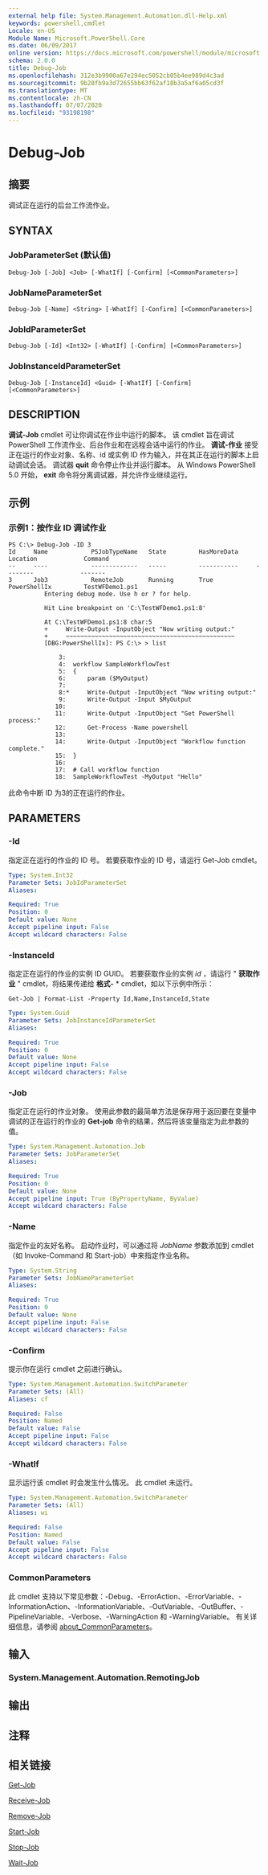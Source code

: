 ```yaml
---
external help file: System.Management.Automation.dll-Help.xml
keywords: powershell,cmdlet
Locale: en-US
Module Name: Microsoft.PowerShell.Core
ms.date: 06/09/2017
online version: https://docs.microsoft.com/powershell/module/microsoft.powershell.core/debug-job?view=powershell-6&WT.mc_id=ps-gethelp
schema: 2.0.0
title: Debug-Job
ms.openlocfilehash: 312e3b9900a67e294ec5052cb05b4ee989d4c3ad
ms.sourcegitcommit: 9b28fb9a3d72655bb63f62af18b3a5af6a05cd3f
ms.translationtype: MT
ms.contentlocale: zh-CN
ms.lasthandoff: 07/07/2020
ms.locfileid: "93198198"
---
```

# Debug-Job

## 摘要
调试正在运行的后台工作流作业。

## SYNTAX

### JobParameterSet (默认值) 

```
Debug-Job [-Job] <Job> [-WhatIf] [-Confirm] [<CommonParameters>]
```

### JobNameParameterSet

```
Debug-Job [-Name] <String> [-WhatIf] [-Confirm] [<CommonParameters>]
```

### JobIdParameterSet

```
Debug-Job [-Id] <Int32> [-WhatIf] [-Confirm] [<CommonParameters>]
```

### JobInstanceIdParameterSet

```
Debug-Job [-InstanceId] <Guid> [-WhatIf] [-Confirm] [<CommonParameters>]
```

## DESCRIPTION
**调试-Job** cmdlet 可让你调试在作业中运行的脚本。
该 cmdlet 旨在调试 PowerShell 工作流作业、后台作业和在远程会话中运行的作业。
**调试-作业** 接受正在运行的作业对象、名称、id 或实例 ID 作为输入，并在其正在运行的脚本上启动调试会话。
调试器 **quit** 命令停止作业并运行脚本。
从 Windows PowerShell 5.0 开始， **exit** 命令将分离调试器，并允许作业继续运行。

## 示例

### 示例1：按作业 ID 调试作业

```
PS C:\> Debug-Job -ID 3
Id     Name            PSJobTypeName   State         HasMoreData     Location             Command
--     ----            -------------   -----         -----------     --------             -------
3      Job3            RemoteJob       Running       True            PowerShellIx         TestWFDemo1.ps1
          Entering debug mode. Use h or ? for help.

          Hit Line breakpoint on 'C:\TestWFDemo1.ps1:8'

          At C:\TestWFDemo1.ps1:8 char:5
          +     Write-Output -InputObject "Now writing output:"
          +     ~~~~~~~~~~~~~~~~~~~~~~~~~~~~~~~~~~~~~~~~~~~~~~~
          [DBG:PowerShellIx]: PS C:\> > list

              3:
              4:  workflow SampleWorkflowTest
              5:  {
              6:      param ($MyOutput)
              7:
              8:*     Write-Output -InputObject "Now writing output:"
              9:      Write-Output -Input $MyOutput
             10:
             11:      Write-Output -InputObject "Get PowerShell process:"
             12:      Get-Process -Name powershell
             13:
             14:      Write-Output -InputObject "Workflow function complete."
             15:  }
             16:
             17:  # Call workflow function
             18:  SampleWorkflowTest -MyOutput "Hello"
```

此命令中断 ID 为3的正在运行的作业。

## PARAMETERS

### -Id
指定正在运行的作业的 ID 号。
若要获取作业的 ID 号，请运行 Get-Job cmdlet。

```yaml
Type: System.Int32
Parameter Sets: JobIdParameterSet
Aliases:

Required: True
Position: 0
Default value: None
Accept pipeline input: False
Accept wildcard characters: False
```

### -InstanceId
指定正在运行的作业的实例 ID GUID。
若要获取作业的实例 *id* ，请运行 " **获取作业** " cmdlet，将结果传递给 **格式-** * cmdlet，如以下示例中所示：

`Get-Job | Format-List -Property Id,Name,InstanceId,State`

```yaml
Type: System.Guid
Parameter Sets: JobInstanceIdParameterSet
Aliases:

Required: True
Position: 0
Default value: None
Accept pipeline input: False
Accept wildcard characters: False
```

### -Job
指定正在运行的作业对象。
使用此参数的最简单方法是保存用于返回要在变量中调试的正在运行的作业的 **Get-job** 命令的结果，然后将该变量指定为此参数的值。

```yaml
Type: System.Management.Automation.Job
Parameter Sets: JobParameterSet
Aliases:

Required: True
Position: 0
Default value: None
Accept pipeline input: True (ByPropertyName, ByValue)
Accept wildcard characters: False
```

### -Name
指定作业的友好名称。
启动作业时，可以通过将 *JobName* 参数添加到 cmdlet （如 Invoke-Command 和 Start-job）中来指定作业名称。

```yaml
Type: System.String
Parameter Sets: JobNameParameterSet
Aliases:

Required: True
Position: 0
Default value: None
Accept pipeline input: False
Accept wildcard characters: False
```

### -Confirm
提示你在运行 cmdlet 之前进行确认。

```yaml
Type: System.Management.Automation.SwitchParameter
Parameter Sets: (All)
Aliases: cf

Required: False
Position: Named
Default value: False
Accept pipeline input: False
Accept wildcard characters: False
```

### -WhatIf
显示运行该 cmdlet 时会发生什么情况。
此 cmdlet 未运行。

```yaml
Type: System.Management.Automation.SwitchParameter
Parameter Sets: (All)
Aliases: wi

Required: False
Position: Named
Default value: False
Accept pipeline input: False
Accept wildcard characters: False
```

### CommonParameters
此 cmdlet 支持以下常见参数：-Debug、-ErrorAction、-ErrorVariable、-InformationAction、-InformationVariable、-OutVariable、-OutBuffer、-PipelineVariable、-Verbose、-WarningAction 和 -WarningVariable。 有关详细信息，请参阅 [about_CommonParameters](https://go.microsoft.com/fwlink/?LinkID=113216)。

## 输入

### System.Management.Automation.RemotingJob

## 输出

## 注释

## 相关链接

[Get-Job](Get-Job.md)

[Receive-Job](Receive-Job.md)

[Remove-Job](Remove-Job.md)

[Start-Job](Start-Job.md)

[Stop-Job](Stop-Job.md)

[Wait-Job](Wait-Job.md)
